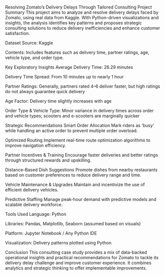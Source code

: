 Resolving Zomato’s Delivery Delays Through Tailored Consulting
Project Summary
This project aims to analyze and resolve delivery delays faced by Zomato, using real data from Kaggle. With Python-driven visualizations and insights, the analysis identifies key patterns and proposes strategic consulting solutions to reduce delivery inefficiencies and enhance customer satisfaction.

Dataset
Source: Kaggle

Contents: Includes features such as delivery time, partner ratings, age, vehicle type, and order type.

Key Exploratory Insights
Average Delivery Time: 26.29 minutes

Delivery Time Spread: From 10 minutes up to nearly 1 hour

Partner Ratings: Generally, partners rated 4–6 deliver faster, but high ratings do not always guarantee quick delivery

Age Factor: Delivery time slightly increases with age

Order Type & Vehicle Type: Minor variance in delivery times across order and vehicle types; scooters and e-scooters are marginally quicker

Strategic Recommendations
Smart Order Allocation
Mark riders as 'busy' while handling an active order to prevent multiple order overload.

Optimized Routing
Implement real-time route optimization algorithms to improve navigation efficiency.

Partner Incentives & Training
Encourage faster deliveries and better ratings through structured rewards and upskilling.

Distance-Based Dish Suggestions
Promote dishes from nearby restaurants based on customer preferences to reduce delivery range and time.

Vehicle Maintenance & Upgrades
Maintain and incentivize the use of efficient delivery vehicles.

Predictive Staffing
Manage peak-hour demand with predictive models and scalable delivery workforce.

Tools Used
Language: Python

Libraries: Pandas, Matplotlib, Seaborn (assumed based on visuals)

Platform: Jupyter Notebook / Any Python IDE

Visualization: Delivery patterns plotted using Python

Conclusion
This consulting case study provides a mix of data-backed operational insights and practical recommendations for Zomato to tackle its delivery delay challenge and improve customer experience. It combines analytics and strategic thinking to offer implementable improvements.


